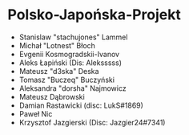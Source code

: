 # Polsko-Japońska-Projekt
* Stanislaw "stachujones" Lammel
* Michał "Lotnest" Błoch
* Evgenii Kosmogradskii-Ivanov
* Aleks Łapiński (Dis: Aleksssss)
* Mateusz "d3ska" Deska
* Tomasz "Buczeq" Buczyński
* Aleksandra "dorsha" Najmowicz
* Mateusz Dąbrowski
* Damian Rastawicki (disc: LukS#1869)
* Paweł Nic
* Krzysztof Jazgierski (Disc: Jazgier24#7341)
